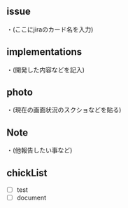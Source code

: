 ## issue
・(ここにjiraのカード名を入力)
## implementations
・(開発した内容などを記入)
## photo
・(現在の画面状況のスクショなどを貼る)
## Note
・(他報告したい事など)

## chickList

- [ ] test
- [ ] document

